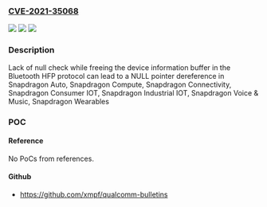 ### [CVE-2021-35068](https://cve.mitre.org/cgi-bin/cvename.cgi?name=CVE-2021-35068)
![](https://img.shields.io/static/v1?label=Product&message=Snapdragon%20Auto%2C%20Snapdragon%20Compute%2C%20Snapdragon%20Connectivity%2C%20Snapdragon%20Consumer%20IOT%2C%20Snapdragon%20Industrial%20IOT%2C%20Snapdragon%20Voice%20%26%20Music%2C%20Snapdragon%20Wearables&color=blue)
![](https://img.shields.io/static/v1?label=Version&message=n%2Fa&color=blue)
![](https://img.shields.io/static/v1?label=Vulnerability&message=NULL%20Pointer%20Dereference%20in%20Bluetooth%20Host&color=brighgreen)

### Description

Lack of null check while freeing the device information buffer in the Bluetooth HFP protocol can lead to a NULL pointer dereference in Snapdragon Auto, Snapdragon Compute, Snapdragon Connectivity, Snapdragon Consumer IOT, Snapdragon Industrial IOT, Snapdragon Voice & Music, Snapdragon Wearables

### POC

#### Reference
No PoCs from references.

#### Github
- https://github.com/xmpf/qualcomm-bulletins

